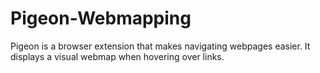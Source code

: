 # Pigeon-Webmapping
Pigeon is a browser extension that makes navigating webpages easier. It displays a visual webmap when hovering over links.
